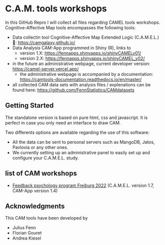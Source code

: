 # C.A.M. tools workshops

In this GitHub Repro I will collect all files regarding CAMEL tools workshops. Cognitive-Affective Map tools encompasses the following tools: 

- Data collectin tool Cognitive-Affective Map Extended Logic (C.A.M.E.L.) 🐪: https://camgalaxy.github.io/
- Data Analysis CAM-App programmed in Shiny (R), links to
    - version 1.X: https://fennapps.shinyapps.io/shinyCAMELv01/
    - version 2.X: https://fennapps.shinyapps.io/shinyCAMEL_v02/
- in the future an administrative webpage, current developer version: https://camel-server.vercel.app/
    - the administrative webpage is accompanied by a documentation: https://camtools-documentation.readthedocs.io/en/master/ 
- all collected CAM data sets with analysis files / explenations can be found here: https://github.com/FennStatistics/CAMdatasets


## Getting Started

The standalone version is based on pure html, css and javascript. It is perfect in case you only need an interface to draw CAM.

Two differents options are available regarding the use of this software: 
*  All the data can be sent to personal servers such as MangoDB, Jatos, Pavlovia or any other ones. 
* We currently setting up an administrative panel to easily set up and configure your C.A.M.E.L. study.

## list of CAM workshops
- [Feedback psychology program Freiburg 2022](/Feedback%20psychology%20program%20Freiburg%202022) (C.A.M.E.L. version 1.7, CAM-App version 1.4)


## Acknowledgments

This CAM tools have been developed by

* Julius Fenn
* Florian Gouret
* Andrea Kiesel